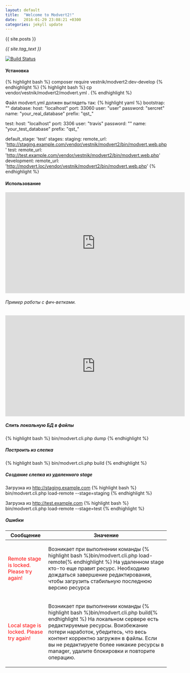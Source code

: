 ```yaml
---
layout: default
title:  "Welcome to Modvert2!"
date:   2016-01-29 23:08:21 +0300
categories: jekyll update
---
```


{{ site.posts }}

*{{ site.tag_text }}*

[![Build
Status](https://travis-ci.org/JasperGrimm/modvert2.svg?branch=develop)](https://travis-ci.org/JasperGrimm/modvert2)


#### Установка
{% highlight bash %}
composer require vestnik/modvert2:dev-develop
{% endhighlight %}
{% highlight bash %}
cp vendor/vestnik/modvert2/modvert.yml .
{% endhighlight %}

Файл modvert.yml должен выглядеть так:
{% highlight yaml %}
bootstrap: ""
database:
  host: "localhost"
  port: 33060
  user: "user"
  password: "sercret"
  name: "your_real_database"
  prefix: "qst_"

  test:
    host: "localhost"
    port: 3306
    user: "travis"
    password: ""
    name: "your_test_database"
    prefix: "qst_"

default_stage: 'test'
stages:
    staging:
        remote_url: 'http://staging.example.com/vendor/vestnik/modvert2/bin/modvert.web.php'
    test:
        remote_url: 'http://test.example.com/vendor/vestnik/modvert2/bin/modvert.web.php'
    development:
        remote_url: 'http://modvert.loc/vendor/vestnik/modvert2/bin/modvert.web.php'
{% endhighlight %}
#### Использование


<iframe width="560" height="315" src="https://www.youtube.com/embed/wcWMQHCiMTQ" frameborder="0" allowfullscreen></iframe>

###### Пример работы с фич-ветками.
<iframe width="560" height="315" src="https://www.youtube.com/embed/cd-owDfxkqo" frameborder="0" allowfullscreen></iframe>

##### Слить локальную БД в файлы
{% highlight bash %}
bin/modvert.cli.php dump
{% endhighlight %}

##### Построить из слепка
{% highlight bash %}
bin/modvert.cli.php build
{% endhighlight %}

##### Создание слепка из удаленного stage
Загрузка из <a href="http://staging.example.com">http://staging.example.com</a>
{% highlight bash %}
bin/modvert.cli.php load-remote --stage=staging
{% endhighlight %}

Загрузка из <a href="http://test.example.com">http://test.example.com</a>
{% highlight bash %}
bin/modvert.cli.php load-remote --stage=test
{% endhighlight %}


##### Ошибки
<table>
	<thead>
		<tr>
			<th>Сообщение</th>
			<th>Значение</th>
		</tr>
	</thead>
	<tbody>
		<tr>
			<td><span style="color:red">Remote stage is locked. Please try again!</span></td>
			<td>
				<p>
					Возникает при выполнении команды {% highlight bash %}bin/modvert.cli.php load-remote{% endhighlight %} На удаленном stage кто-то еще правит ресурс. Необходимо дождаться завершение редактирования, чтобы загрузить стабильную последнюю версию ресурса	
				</p>
			</td>
		</tr>
		<tr>
			<td><span style="color:red">Local stage is locked. Please try again!</span></td>
			<td>
				<p>
					Возникает при выполнении команды {% highlight bash %}bin/modvert.cli.php build{% endhighlight %} На локальном сервере есть редактируемые ресурсы. Воизбежание потери наработок, убедитесь, что весь контент корректно загружен в файлы. Если вы не редактируете более никакие ресурсы в manager, удалите блокировки и повторите операцию.
				</p>
			</td>
		</tr>
	</tbody>
</table>
